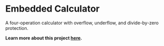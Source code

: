 # Embedded Calculator
 A four-operation calculator with overflow, underflow, and divide-by-zero protection.

**Learn more about this project [here](https://grantwilk.com/portfolio/embedded-calculator/).**
